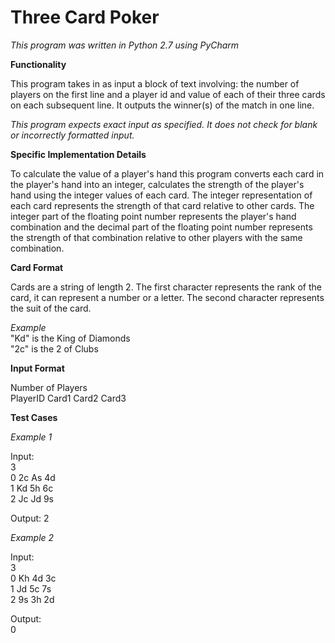 # Three Card Poker #

*This program was written in Python 2.7 using PyCharm*

**Functionality**

This program takes in as input a block of text involving: the number of players on the first line and a player id and value of each of their three cards on each subsequent line. It outputs the winner(s) of the match in one line.

*This program expects exact input as specified. It does not check for blank or incorrectly formatted input.*

**Specific Implementation Details**

To calculate the value of a player's hand this program converts each card in the player's hand into an integer, calculates the strength of the player's hand using the integer values of each card. The integer representation of each card represents the strength of that card relative to other cards. The integer part of the floating point number represents the player's hand combination and the decimal part of the floating point number represents the strength of that combination relative to other players with the same combination.

**Card Format**

Cards are a string of length 2. The first character represents the rank of the card, it can represent a number or a letter. The second character represents the suit of the card.

*Example* <br/>
"Kd" is the King of Diamonds <br/>
"2c" is the 2 of Clubs

**Input Format**

Number of Players <br/>
PlayerID Card1 Card2 Card3

**Test Cases**

*Example 1* <br/>

Input: <br/>
3 <br />
0 2c As 4d <br/>
1 Kd 5h 6c <br/>
2 Jc Jd 9s <br/>

Output: 2

*Example 2* <br/>

Input: <br/>
3 <br/>
0 Kh 4d 3c <br/>
1 Jd 5c 7s <br/>
2 9s 3h 2d <br/>

Output: <br/>
0
